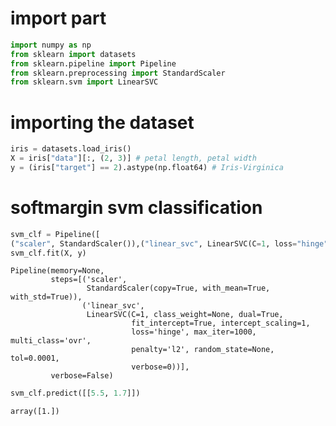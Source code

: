 
# import part



```python
import numpy as np
from sklearn import datasets
from sklearn.pipeline import Pipeline
from sklearn.preprocessing import StandardScaler
from sklearn.svm import LinearSVC
```

# importing the dataset


```python
iris = datasets.load_iris()
X = iris["data"][:, (2, 3)] # petal length, petal width
y = (iris["target"] == 2).astype(np.float64) # Iris-Virginica
```

# softmargin svm classification


```python
svm_clf = Pipeline([
("scaler", StandardScaler()),("linear_svc", LinearSVC(C=1, loss="hinge"))])
svm_clf.fit(X, y)
```




    Pipeline(memory=None,
             steps=[('scaler',
                     StandardScaler(copy=True, with_mean=True, with_std=True)),
                    ('linear_svc',
                     LinearSVC(C=1, class_weight=None, dual=True,
                               fit_intercept=True, intercept_scaling=1,
                               loss='hinge', max_iter=1000, multi_class='ovr',
                               penalty='l2', random_state=None, tol=0.0001,
                               verbose=0))],
             verbose=False)




```python
svm_clf.predict([[5.5, 1.7]])
```




    array([1.])


